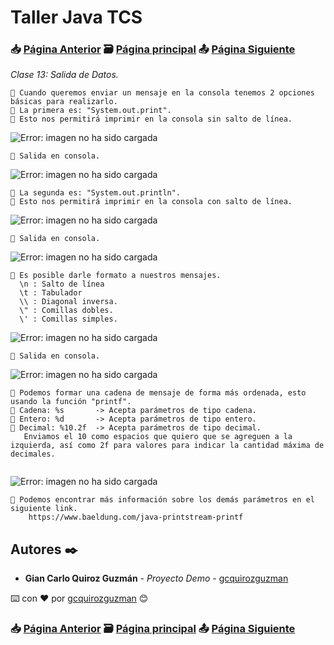 # Taller Java TCS
### 📥 [Página Anterior](https://github.com/gcquirozguzman/java-tcs-202001/tree/CST0100001) 🗃️ [Página principal](https://github.com/gcquirozguzman/java-tcs-202001) 📤 [Página Siguiente](https://github.com/gcquirozguzman/java-tcs-202001/tree/OAYD100001)

_Clase 13: Salida de Datos._

```
📢 Cuando queremos enviar un mensaje en la consola tenemos 2 opciones básicas para realizarlo.
📢 La primera es: "System.out.print".
📢 Esto nos permitirá imprimir en la consola sin salto de línea.
```

![Error: imagen no ha sido cargada](https://github.com/gcquirozguzman/java-tcs-202001/blob/Clase-13/imagenes/pagina_13_1.png)

```
📢 Salida en consola.
```

![Error: imagen no ha sido cargada](https://github.com/gcquirozguzman/java-tcs-202001/blob/Clase-13/imagenes/pagina_13_2.png)

```
📢 La segunda es: "System.out.println".
📢 Esto nos permitirá imprimir en la consola con salto de línea.
```

![Error: imagen no ha sido cargada](https://github.com/gcquirozguzman/java-tcs-202001/blob/Clase-13/imagenes/pagina_13_3.png)

```
📢 Salida en consola.
```

![Error: imagen no ha sido cargada](https://github.com/gcquirozguzman/java-tcs-202001/blob/Clase-13/imagenes/pagina_13_4.png)

```
📢 Es posible darle formato a nuestros mensajes.
  \n : Salto de línea
  \t : Tabulador
  \\ : Diagonal inversa.
  \" : Comillas dobles.
  \' : Comillas simples.
```

![Error: imagen no ha sido cargada](https://github.com/gcquirozguzman/java-tcs-202001/blob/Clase-13/imagenes/pagina_13_5.png)

```
📢 Salida en consola.
```

![Error: imagen no ha sido cargada](https://github.com/gcquirozguzman/java-tcs-202001/blob/Clase-13/imagenes/pagina_13_6.png)

```
📢 Podemos formar una cadena de mensaje de forma más ordenada, esto usando la función "printf".
📢 Cadena: %s       -> Acepta parámetros de tipo cadena.
📢 Entero: %d       -> Acepta parámetros de tipo entero.
📢 Decimal: %10.2f  -> Acepta parámetros de tipo decimal.
   Enviamos el 10 como espacios que quiero que se agreguen a la izquierda, así como 2f para valores para indicar la cantidad máxima de decimales.
    
```

![Error: imagen no ha sido cargada](https://github.com/gcquirozguzman/java-tcs-202001/blob/Clase-13/imagenes/pagina_13_8.png)

```
📢 Podemos encontrar más información sobre los demás parámetros en el siguiente link.
    https://www.baeldung.com/java-printstream-printf
```

## Autores ✒️

* **Gian Carlo Quiroz Guzmán** - *Proyecto Demo* - [gcquirozguzman](https://github.com/gcquirozguzman)

⌨️ con ❤️ por [gcquirozguzman](https://github.com/gcquirozguzman) 😊

### 📥 [Página Anterior](https://github.com/gcquirozguzman/java-tcs-202001/tree/CST0100001) 🗃️ [Página principal](https://github.com/gcquirozguzman/java-tcs-202001) 📤 [Página Siguiente](https://github.com/gcquirozguzman/java-tcs-202001/tree/OAYD100001)
